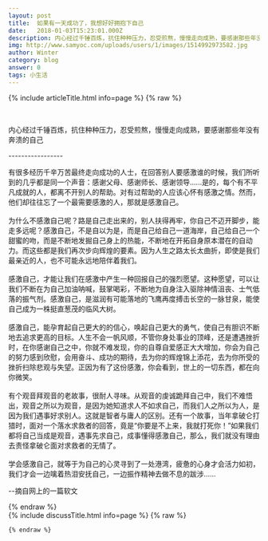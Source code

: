 ```yaml
---
layout: post
title:  如果有一天成功了，我想好好拥抱下自己
date:   2018-01-03T15:23:01.000Z
description: 内心经过千锤百炼，抗住种种压力，忍受煎熬，慢慢走向成熟，要感谢那些年没有奔溃的自己...
img: http://www.samyoc.com/uploads/users/1/images/1514992973582.jpg
author: Winter
category: blog
answer: 0
tags: 小生活
---
```

<div class="article-root">
  <div class="article">
    {% include articleTitle.html info=page %}
    {% raw %}
    <div class="article-content"><p>&nbsp;</p>

<p>内心经过千锤百炼，抗住种种压力，忍受煎熬，慢慢走向成熟，要感谢那些年没有奔溃的自己</p>

<p>-----------------</p>

<p>有很多经历千辛万苦最终走向成功的人士，在回答别人要感激谁的时候，我们所听到的几乎都是同一个声音：感谢父母、感谢师长、感谢领导......是的，每个有不平凡成就的人，都离不开别人的帮助。对有过帮助的人应该心怀有感激之情。然而，他们却往往忘了一个最需要感激的人，那就是感激自己。&nbsp;<br />
<br />
为什么不感激自己呢？路是自己走出来的，别人扶得再牢，你自己不迈开脚步，能走多远呢？感激自己，不是自以为是，而是自己给自己一道海岸，自己给自己一个甜蜜的吻，而是不断地发掘自己身上的热能，不断地在开拓自身原本潜在的自动力。而这些都是我们再次步向辉煌的要素。因为人生之路太长太曲折，即使是我们最亲近的人，也不可能永远地陪伴着我们。&nbsp;<br />
<br />
感激自己，才能让我们在感激中产生一种回报自己的强烈愿望。这种愿望，可以让我们不断在为自己加油呐喊，鼓掌喝彩，不断地为自身注入驱除神情沮丧、士气低落的振气剂。感激自己，是滋润有可能落地的飞鹰再度搏击长空的一脉甘泉，能使自己成为一株挺直葱茂的临风大树。&nbsp;<br />
<br />
感激自己，能孕育起自己更大的的信心，唤起自己更大的勇气，使自己有胆识不断地去追求更高的目标。人生不会一帆风顺，不管你身处事业的顶峰，还是遭遇挫折时，在你感谢自己之中，你就不难发现，你的自尊自爱感正大大增加，你会为自己的努力感到欣慰，会用奋斗、成功的期待，去为你的辉煌锦上添花，去为你所受的挫折扫除悲观与失望。正因为有了这份感激，你会看到，世上的一切东西，都在向你微笑。&nbsp;<br />
<br />
有个观音拜观音的老故事，很耐人寻味。从观音的虔诚跪拜自己中，我们不难悟出，观音之所以为观音，是因为她知道求人不如求自己，而我们人之所以为人，是因为我们遇事好求别人。这就是智者与庸人的区别。还有一个故事，当年拿破仑打猎时，面对一个落水求救者的回答，竟是&ldquo;你要是不上来，我就打死你！&rdquo;如果我们都将自己当成是观音，遇事先求自己，成事懂得感激自己，那么，我们就没有理由去责怪拿破仑面对求救者的无情了。&nbsp;<br />
<br />
学会感激自己，就等于为自己的心灵寻到了一处港湾，疲惫的心身才会活力如初，我们才会一边噙着热泪安抚自己，一边振作精神去做不息的跋涉&hellip;&hellip;</p>

<p>--摘自网上的一篇软文</p>
</div>
    {% endraw %}
  </div>

  <div class="discuss-wrapper">
    {% include discussTitle.html info=page %}
    {% raw %}
    
    {% endraw %}
  </div>
<div>
